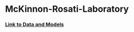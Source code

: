 # McKinnon-Rosati-Laboratory

### [Link to Data and Models](https://drive.google.com/drive/folders/1_3MnEMkhidhl6yOrUhUMPyVcruboUJet?usp=sharing)
